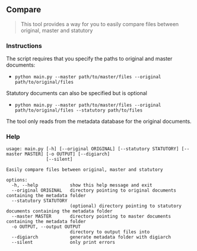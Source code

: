 ## Compare

> This tool provides a way for you to easily compare files between original, master and statutory

### Instructions

The script requires that you specify the paths to original and master documents:

- `python main.py --master path/to/master/files --original path/to/original/files`

Statutory documents can also be specified but is optional

- `python main.py --master path/to/master/files --original path/to/original/files --statutory path/to/files`

The tool only reads from the metadata database for the original documents.

### Help

```
usage: main.py [-h] [--original ORIGINAL] [--statutory STATUTORY] [--master MASTER] [-o OUTPUT] [--digiarch]
               [--silent]

Easily compare files between original, master and statutory

options:
  -h, --help            show this help message and exit
  --original ORIGINAL   directory pointing to original documents containing the metadata folder
  --statutory STATUTORY
                        (optional) directory pointing to statutory documents containing the metadata folder
  --master MASTER       directory pointing to master documents containing the metadata folder
  -o OUTPUT, --output OUTPUT
                        directory to output files into
  --digiarch            generate metadata folder with digiarch
  --silent              only print errors
```

